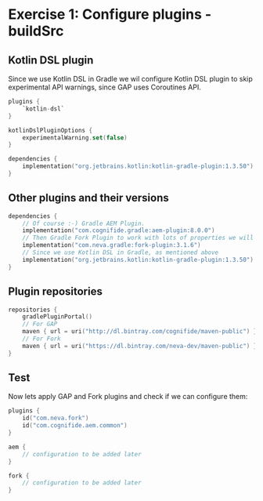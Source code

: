 # Exercise 1: Configure plugins - buildSrc

## Kotlin DSL plugin

Since we use Kotlin DSL in Gradle we wil configure Kotlin DSL plugin to skip experimental API warnings, since GAP uses Coroutines API.
```kotlin
plugins {
    `kotlin-dsl`
}

kotlinDslPluginOptions {
    experimentalWarning.set(false)
}

dependencies {
    implementation("org.jetbrains.kotlin:kotlin-gradle-plugin:1.3.50")
}
```

## Other plugins and their versions

```kotlin
dependencies {
    // Of course :-) Gradle AEM Plugin.
    implementation("com.cognifide.gradle:aem-plugin:8.0.0")
    // Then Gradle Fork Plugin to work with lots of properties we will need.  
    implementation("com.neva.gradle:fork-plugin:3.1.6")
    // Since we use Kotlin DSL in Gradle, as mentioned above
    implementation("org.jetbrains.kotlin:kotlin-gradle-plugin:1.3.50")
}
```    

## Plugin repositories

```kotlin
repositories {
    gradlePluginPortal()
    // For GAP
    maven { url = uri("http://dl.bintray.com/cognifide/maven-public") }
    // For Fork
    maven { url = uri("https://dl.bintray.com/neva-dev/maven-public") }
}
```

## Test

Now lets apply GAP and Fork plugins and check if we can configure them:

```kotlin
plugins {
    id("com.neva.fork")
    id("com.cognifide.aem.common")
}

aem {
    // configuration to be added later
}

fork {
    // configuration to be added later
}
```